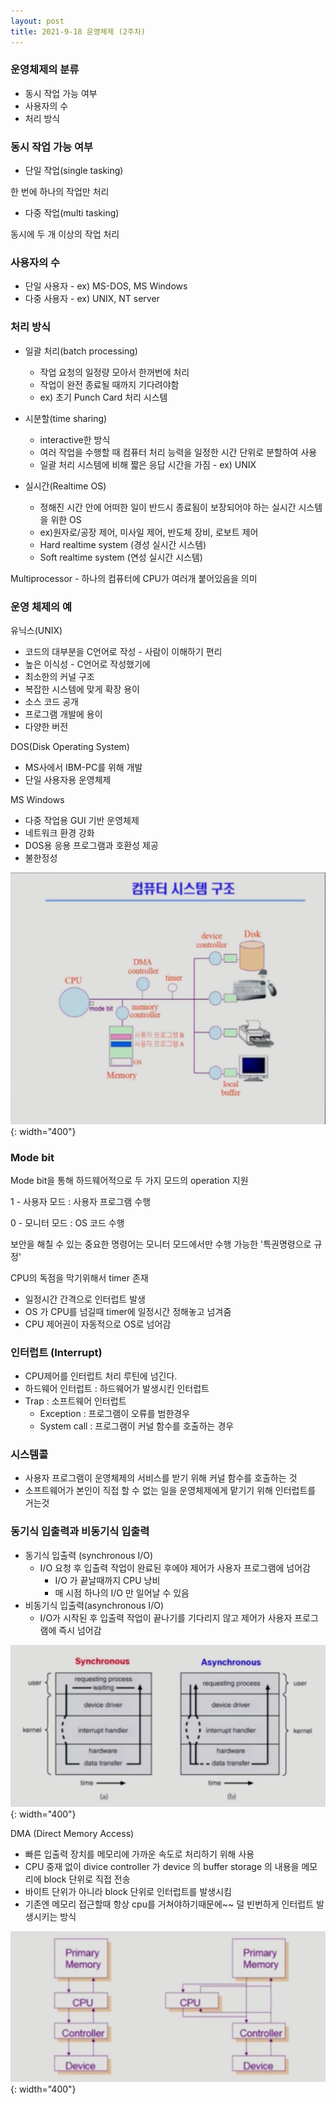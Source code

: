 ```yaml
---
layout: post
title: 2021-9-18 운영체제 (2주차)
---
```

### 운영체제의 분류

- 동시 작업 가능 여부
- 사용자의 수
- 처리 방식

### 동시 작업 가능 여부

- 단일 작업(single tasking)

한 번에 하나의 작업만 처리

- 다중 작업(multi tasking)

동시에 두 개 이상의 작업 처리

### 사용자의 수

- 단일 사용자 - ex) MS-DOS, MS Windows
- 다중 사용자 - ex) UNIX, NT server

### 처리 방식

- 일괄 처리(batch processing)
    - 작업 요청의 일정량 모아서 한꺼번에 처리
    - 작업이 완전 종료될 때까지 기다려야함
    - ex) 초기 Punch Card 처리 시스템

- 시분할(time sharing)
    - interactive한 방식
    - 여러 작업을 수행할 때 컴퓨터 처리 능력을 일정한 시간 단위로 분할하여 사용
    - 일괄 처리 시스템에 비해 짧은 응답 시간을 가짐 - ex) UNIX

- 실시간(Realtime OS)
    - 정해진 시간 안에 어떠한 일이 반드시 종료됨이 보장되어야 하는 실시간 시스템을 위한 OS
    - ex)원자로/공장 제어, 미사일 제어, 반도체 장비, 로보트 제어
    - Hard realtime system (경성 실시간 시스템)
    - Soft realtime system (연성 실시간 시스템)

Multiprocessor - 하나의 컴퓨터에 CPU가 여러개 붙어있음을 의미

### 운영 체제의 예

유닉스(UNIX)

- 코드의 대부분을 C언어로 작성 - 사람이 이해하기 편리
- 높은 이식성 - C언어로 작성했기에
- 최소한의 커널 구조
- 복잡한 시스템에 맞게 확장 용이
- 소스 코드 공개
- 프로그램 개발에 용이
- 다양한 버전

DOS(Disk Operating System)

- MS사에서 IBM-PC를 위해 개발
- 단일 사용자용 운영체제

MS Windows

- 다중 작업용 GUI 기반 운영체제
- 네트워크 환경 강화
- DOS용 응용 프로그램과 호환성 제공
- 불한정성

![image](https://github.com/POL6463/POL6463.github.io/blob/master/images/OS_image_week2/image1.png?raw=true){: width="400"}

### Mode bit

Mode bit을 통해 하드웨어적으로 두 가지 모드의 operation 지원

1 - 사용자 모드 : 사용자 프로그램 수행

0 - 모니터 모드 : OS 코드 수행

보안을 해칠 수 있는 중요한 명령어는 모니터 모드에서만 수행 가능한 '특권명령으로 규정'

CPU의 독점을 막기위해서 timer 존재

- 일정시간 간격으로 인터럽트 발생
- OS 가 CPU를 넘길때 timer에 일정시간 정해놓고 넘겨줌
- CPU 제어권이 자동적으로 OS로 넘어감

### 인터럽트 (Interrupt)

- CPU제어를 인터럽트 처리 루틴에 넘긴다.
- 하드웨어 인터럽트 : 하드웨어가 발생시킨 인터럽트
- Trap : 소프트웨어 인터럽트
    - Exception : 프로그램이 오류를 범한경우
    - System call : 프로그램이 커널 함수를 호출하는 경우

 

### 시스템콜

- 사용자 프로그램이 운영체제의 서비스를 받기 위해 커널 함수를 호출하는 것
- 소프트웨어가 본인이 직접 할 수 없는 일을 운영체제에게 맡기기 위해 인터럽트를 거는것

### 동기식 입출력과 비동기식 입출력

- 동기식 입출력 (synchronous I/O)
    - I/O 요청 후 입출력 작업이 완료된 후에야 제어가 사용자 프로그램에 넘어감
        - I/O 가 끝날때까지 CPU 낭비
        - 매 시점 하나의 I/O 만 일어날 수 있음
- 비동기식 입출력(asynchronous I/O)
    - I/O가 시작된 후 입출력 작업이 끝나기를 기다리지 않고 제어가 사용자 프로그램에 즉시 넘어감

![image](https://github.com/POL6463/POL6463.github.io/blob/master/images/OS_image_week2/image2.png?raw=true){: width="400"}

DMA (Direct Memory Access)

- 빠른 입출력 장치를 메모리에 가까운 속도로 처리하기 위해 사용
- CPU 중재 없이 divice controller 가 device 의 buffer storage 의 내용을 메모리에 block 단위로 직접 전송
- 바이트 단위가 아니라 block 단위로 인터럽트를 발생시킴
- 기존엔 메모리 접근할때 항상 cpu를 거쳐야하기때문에~~ 덜 빈번하게 인터럽트 발생시키는 방식

![image](https://github.com/POL6463/POL6463.github.io/blob/master/images/OS_image_week2/image3.png?raw=true){: width="400"}
